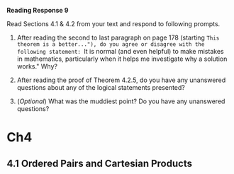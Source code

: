 **Reading Response 9**  

Read Sections 4.1 & 4.2 from your text and respond to following prompts.  

1.  After reading the second to last paragraph on page 178 (starting ``This theorem is a better..."), do you agree or disagree with the following statement: ``It is normal (and even helpful) to make mistakes in mathematics, particularly when it helps me investigate why a solution works." Why?




2.  After reading the proof of Theorem 4.2.5, do you have any unanswered questions about any of the logical statements presented?




3.  (_Optional_) What was the muddiest point? Do you have any unanswered questions?



# Ch4 

## 4.1 Ordered Pairs and Cartesian Products 

